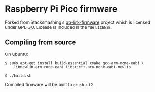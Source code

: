 # Raspberry Pi Pico firmware

Forked from Stacksmashing's [gb-link-firmware](https://github.com/stacksmashing/gb-link-firmware) project which is licensed under GPL-3.0.
License is included in the file `LICENSE`.

## Compiling from source

On Ubuntu:

```
$ sudo apt-get install build-essential cmake gcc-arm-none-eabi \
    libnewlib-arm-none-eabi libstdc++-arm-none-eabi-newlib

$ ./build.sh
```

Compiled firmware will be built to `gbusb.uf2`.
